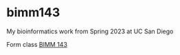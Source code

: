 # bimm143
My bioinformatics work from Spring 2023 at UC San Diego

Form class [BIMM 143](https://bioboot.github.io/bimm143_S23/)